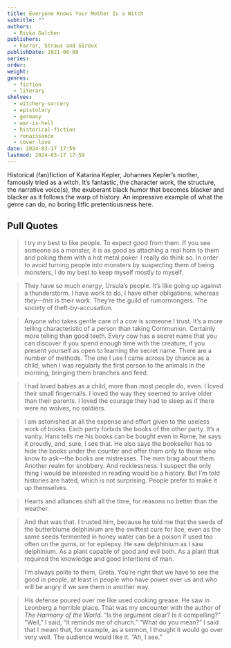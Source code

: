 ```yaml
---
title: Everyone Knows Your Mother Is a Witch
subtitle: ""
authors:
  - Rivka Galchen
publishers:
  - Farrar, Straus and Giroux
publishDate: 2021-06-08
series: 
order: 
weight: 
genres:
  - fiction
  - literary
shelves:
  - witchery-sorcery
  - epistolary
  - germany
  - war-is-hell
  - historical-fiction
  - renaissance
  - cover-love
date: 2024-03-17 17:59
lastmod: 2024-03-17 17:59
---
```

Historical (fan)fiction of Katarina Kepler, Johannes Kepler’s mother, famously tried as a witch. It’s fantastic, the character work, the structure, the narrative voice(s), the exuberant black humor that becomes blacker and blacker as it follows the warp of history. An impressive example of what the genre can do, no boring litfic pretentiousness here.

## Pull Quotes

> I try my best to like people. To expect good from them. If you see someone as a monster, it is as good as attaching a real horn to them and poking them with a hot metal poker. I really do think so. In order to avoid turning people into monsters by suspecting them of being monsters, I do my best to keep myself mostly to myself.

> They have so much *energy*, Ursula’s people. It’s like going up against a thunderstorm. I have work to do, I have other obligations, whereas *they—this* is their work. They’re the guild of rumormongers. The society of theft-by-accusation. 

> Anyone who takes gentle care of a cow is someone I trust. It’s a more telling characteristic of a person than taking Communion. Certainly more telling than good teeth. Every cow has a secret name that you can discover if you spend enough time with the creature, if you present yourself as open to learning the secret name. There are a number of methods. The one I use I came across by chance as a child, when I was regularly the first person to the animals in the morning, bringing them branches and feed.

> I had loved babies as a child, more than most people do, even. I loved their small fingernails. I loved the way they seemed to arrive older than their parents. I loved the courage they had to sleep as if there were no wolves, no soldiers.

> I am astonished at all the expense and effort given to the useless work of books. Each party forbids the books of the other party. It’s a vanity. Hans tells me his books can be bought even in Rome, he says it proudly, and, sure, I see that. He also says the bookseller has to hide the books under the counter and offer them only to those who know to ask—the books are mistresses. The men brag about them. Another realm for snobbery. And recklessness. I suspect the only thing I would be interested in reading would be a history. But I’m told histories are hated, which is not surprising. People prefer to make it up themselves.

> Hearts and alliances shift all the time, for reasons no better than the weather.

> And that was that. I trusted him, because he told me that the seeds of the butterblume delphinium are the swiftest cure for lice, even as the same seeds fermented in honey water can be a poison if used too often on the gums, or for epilepsy. He saw delphinium as I saw delphinium. As a plant capable of good and evil both. As a plant that required the knowledge and good intentions of man.

> I’m always polite to them, Greta. You’re right that we have to see the good in people, at least in people who have power over us and who will be angry if we see them in another way.

> His defense poured over me like used cooking grease. He saw in Leonberg a horrible place.
> That was my encounter with the author of *The Harmony of the World.*
> “Is the argument clear? Is it compelling?”
> “Well,” I said, “it reminds me of church.”
> “What do you mean?”
> I said that I meant that, for example, as a sermon, I thought it would go over very well. The audience would like it.
> “Ah, I see.”